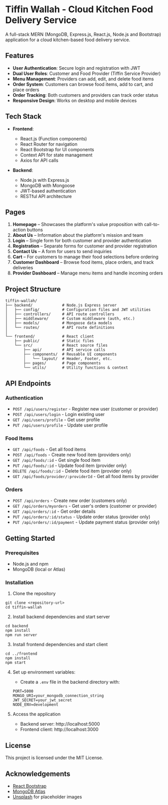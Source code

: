 # Tiffin Wallah - Cloud Kitchen Food Delivery Service

A full-stack MERN (MongoDB, Express.js, React.js, Node.js and Bootstrap) application for a cloud kitchen-based food delivery service.

## Features

- **User Authentication**: Secure login and registration with JWT
- **Dual User Roles**: Customer and Food Provider (Tiffin Service Provider)
- **Menu Management**: Providers can add, edit, and delete food items
- **Order System**: Customers can browse food items, add to cart, and place orders
- **Order Tracking**: Both customers and providers can track order status
- **Responsive Design**: Works on desktop and mobile devices

## Tech Stack

- **Frontend**:
  - React.js (Function components)
  - React Router for navigation
  - React Bootstrap for UI components
  - Context API for state management
  - Axios for API calls

- **Backend**:
  - Node.js with Express.js
  - MongoDB with Mongoose
  - JWT-based authentication
  - RESTful API architecture

## Pages

1. **Homepage** – Showcases the platform's value proposition with call-to-action buttons
2. **About Us** – Information about the platform's mission and team
3. **Login** – Single form for both customer and provider authentication
4. **Registration** – Separate forms for customer and provider registration
5. **Contact Us** – A form for users to send inquiries
6. **Cart** – For customers to manage their food selections before ordering
7. **Customer Dashboard** – Browse food items, place orders, and track deliveries
8. **Provider Dashboard** – Manage menu items and handle incoming orders

## Project Structure

```
tiffin-wallah/
├── backend/             # Node.js Express server
│   ├── config/          # Configuration files and JWT utilities
│   ├── controllers/     # API route controllers
│   ├── middleware/      # Custom middleware (auth, etc.)
│   ├── models/          # Mongoose data models
│   └── routes/          # API route definitions
│
└── frontend/            # React client
    ├── public/          # Static files
    └── src/             # React source files
        ├── api/         # API service calls
        ├── components/  # Reusable UI components
        │   └── layout/  # Header, Footer, etc.
        ├── pages/       # Page components
        └── utils/       # Utility functions & context
```

## API Endpoints

### Authentication
- `POST /api/users/register` - Register new user (customer or provider)
- `POST /api/users/login` - Login existing user
- `GET /api/users/profile` - Get user profile
- `PUT /api/users/profile` - Update user profile

### Food Items
- `GET /api/foods` - Get all food items
- `POST /api/foods` - Create new food item (providers only)
- `GET /api/foods/:id` - Get single food item
- `PUT /api/foods/:id` - Update food item (provider only)
- `DELETE /api/foods/:id` - Delete food item (provider only)
- `GET /api/foods/provider/:providerId` - Get all food items by provider

### Orders
- `POST /api/orders` - Create new order (customers only)
- `GET /api/orders/myorders` - Get user's orders (customer or provider)
- `GET /api/orders/:id` - Get order details
- `PUT /api/orders/:id/status` - Update order status (provider only)
- `PUT /api/orders/:id/payment` - Update payment status (provider only)

## Getting Started

### Prerequisites

- Node.js and npm
- MongoDB (local or Atlas)

### Installation

1. Clone the repository
```
git clone <repository-url>
cd tiffin-wallah
```

2. Install backend dependencies and start server
```
cd backend
npm install
npm run server
```

3. Install frontend dependencies and start client
```
cd ../frontend
npm install
npm start
```

4. Set up environment variables:
   - Create a `.env` file in the backend directory with:
   ```
   PORT=5000
   MONGO_URI=your_mongodb_connection_string
   JWT_SECRET=your_jwt_secret
   NODE_ENV=development
   ```

5. Access the application
   - Backend server: http://localhost:5000
   - Frontend client: http://localhost:3000

## License

This project is licensed under the MIT License.

## Acknowledgements

- [React Bootstrap](https://react-bootstrap.github.io/)
- [MongoDB Atlas](https://www.mongodb.com/cloud/atlas)
- [Unsplash](https://unsplash.com/) for placeholder images 